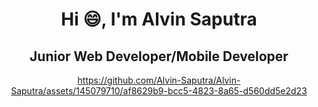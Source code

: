 <h1 align="center">Hi 😄, I'm Alvin Saputra</h1>
<h2 align="center"> Junior Web Developer/Mobile Developer </h2>
<div align="center">
  
https://github.com/Alvin-Saputra/Alvin-Saputra/assets/145079710/af8629b9-bcc5-4823-8a65-d560dd5e2d23
</div>

<!--
**Alvin-Saputra/Alvin-Saputra** is a ✨ _special_ ✨ repository because its `README.md` (this file) appears on your GitHub profile.

Here are some ideas to get you started:

- 🔭 I’m currently working on ...
- 🌱 I’m currently learning ...
- 👯 I’m looking to collaborate on ...
- 🤔 I’m looking for help with ...
- 💬 Ask me about ...
- 📫 How to reach me: ...
- 😄 Pronouns: ...
- ⚡ Fun fact: ...
-->
